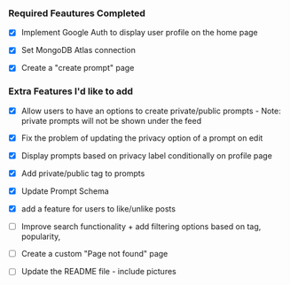 ### Required Feautures Completed

- [x] Implement Google Auth to display user profile on the home page

- [x] Set MongoDB Atlas connection

- [x] Create a "create prompt" page

### Extra Features I'd like to add

- [x] Allow users to have an options to create private/public prompts - Note: private prompts will not be shown under the feed

- [x] Fix the problem of updating the privacy option of a prompt on edit

- [x] Display prompts based on privacy label conditionally on profile page

- [x] Add private/public tag to prompts

- [x] Update Prompt Schema

- [x] add a feature for users to like/unlike posts

- [ ] Improve search functionality + add filtering options based on tag, popularity,

- [ ] Create a custom "Page not found" page

- [ ] Update the README file - include pictures
